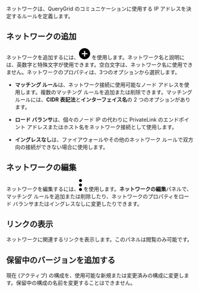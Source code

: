 ネットワークは、QueryGrid のコミュニケーションに使用する IP アドレスを決定するルールを定義します。

ネットワークの追加
------------------

ネットワークを追加するには、![""](Images/ebt1659745488877.svg) を使用します。ネットワーク名と説明には、英数字と特殊文字が使用できます。空白文字は、ネットワーク名に使用できません。ネットワークのプロパティは、3つのオプションから選択します。

-   **マッチング ルール**は、ネットワーク接続に使用可能なノード アドレスを使用します。複数のマッチング ルールを追加または削除できます。マッチング ルールには、**CIDR 表記法**と**インターフェイス名**の 2 つのオプションがあります。

-   **ロード バランサ**は、個々のノード IP の代わりに PrivateLink のエンドポイント アドレスまたはホスト名をネットワーク接続として使用します。

-   **イングレスなし**は、ファイアウォールやその他のネットワーク ルールで双方向の接続ができない場合に使用します。

ネットワークの編集
------------------

ネットワークを編集するには、![""](Images/zsz1597101912145.svg) を使用します。**ネットワークの編集**パネルで、マッチング ルールを追加または削除したり、ネットワークのプロパティをロード バランサまたはイングレスなしに変更したりできます。

リンクの表示
------------

ネットワークに関連するリンクを表示します。このパネルは閲覧のみ可能です。

保留中のバージョンを追加する
----------------------------

現在 (アクティブ) の構成を、使用可能な新規または変更済みの構成に変更します。保留中の構成の名前を変更することはできません。
